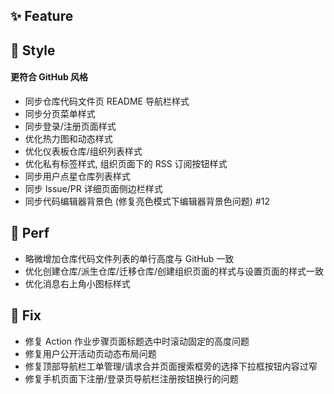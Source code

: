 ## ✨ Feature

## 🌈 Style

#### 更符合 GitHub 风格

- 同步仓库代码文件页 README 导航栏样式
- 同步分页菜单样式
- 同步登录/注册页面样式
- 优化热力图和动态样式
- 优化仪表板仓库/组织列表样式
- 优化私有标签样式, 组织页面下的 RSS 订阅按钮样式
- 同步用户点星仓库列表样式
- 同步 Issue/PR 详细页面侧边栏样式
- 同步代码编辑器背景色 (修复亮色模式下编辑器背景色问题) #12

## 🎈 Perf

- 略微增加仓库代码文件列表的单行高度与 GitHub 一致
- 优化创建仓库/派生仓库/迁移仓库/创建组织页面的样式与设置页面的样式一致
- 优化消息右上角小图标样式

## 🐞 Fix

- 修复 Action 作业步骤页面标题选中时滚动固定的高度问题
- 修复用户公开活动页动态布局问题
- 修复顶部导航栏工单管理/请求合并页面搜索框旁的选择下拉框按钮内容过窄
- 修复手机页面下注册/登录页导航栏注册按钮换行的问题

